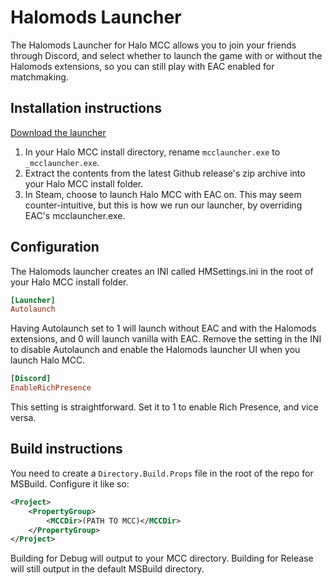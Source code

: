 # Halomods Launcher

The Halomods Launcher for Halo MCC allows you to join your friends through Discord, and select whether to launch the game with or without the Halomods extensions, so you can still play with EAC enabled for matchmaking.

## Installation instructions
[Download the launcher](https://github.com/Halo-Mods/Launcher/releases/download/v010/Release.7z)

1. In your Halo MCC install directory, rename `mcclauncher.exe` to `_mcclauncher.exe`.
2. Extract the contents from the latest Github release's zip archive into your Halo MCC install folder.
3. In Steam, choose to launch Halo MCC with EAC on. This may seem counter-intuitive, but this is how we run our launcher, by overriding EAC's mcclauncher.exe.

## Configuration

The Halomods launcher creates an INI called HMSettings.ini in the root of your Halo MCC install folder.

```ini
[Launcher]
Autolaunch
```
Having Autolaunch set to 1 will launch without EAC and with the Halomods extensions, and 0 will launch vanilla with EAC. Remove the setting in the INI to disable Autolaunch and enable the Halomods launcher UI when you launch Halo MCC.

```ini
[Discord]
EnableRichPresence
```
This setting is straightforward. Set it to 1 to enable Rich Presence, and vice versa.

## Build instructions

You need to create a `Directory.Build.Props` file in the root of the repo for MSBuild. Configure it like so:
```xml
<Project>
    <PropertyGroup>
        <MCCDir>(PATH TO MCC)</MCCDir>
    </PropertyGroup>
</Project>
```
Building for Debug will output to your MCC directory. Building for Release will still output in the default MSBuild directory.
